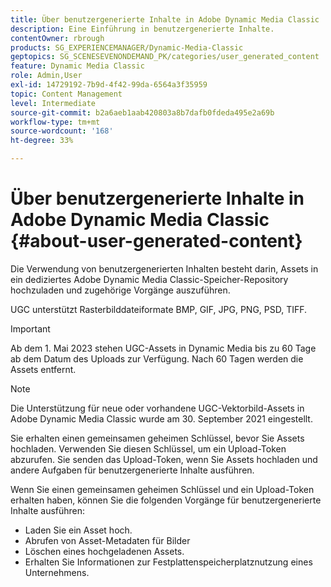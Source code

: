 ```yaml
---
title: Über benutzergenerierte Inhalte in Adobe Dynamic Media Classic
description: Eine Einführung in benutzergenerierte Inhalte.
contentOwner: rbrough
products: SG_EXPERIENCEMANAGER/Dynamic-Media-Classic
geptopics: SG_SCENESEVENONDEMAND_PK/categories/user_generated_content
feature: Dynamic Media Classic
role: Admin,User
exl-id: 14729192-7b9d-4f42-99da-6564a3f35959
topic: Content Management
level: Intermediate
source-git-commit: b2a6aeb1aab420803a8b7dafb0fdeda495e2a69b
workflow-type: tm+mt
source-wordcount: '168'
ht-degree: 33%

---
```


# Über benutzergenerierte Inhalte in Adobe Dynamic Media Classic {#about-user-generated-content}

Die Verwendung von benutzergenerierten Inhalten besteht darin, Assets in ein dediziertes Adobe Dynamic Media Classic-Speicher-Repository hochzuladen und zugehörige Vorgänge auszuführen.

UGC unterstützt Rasterbilddateiformate BMP, GIF, JPG, PNG, PSD, TIFF.

>[!IMPORTANT]
>
>Ab dem 1. Mai 2023 stehen UGC-Assets in Dynamic Media bis zu 60 Tage ab dem Datum des Uploads zur Verfügung. Nach 60 Tagen werden die Assets entfernt.

<!-- * Vector: AI, EPS (EPS files from Adobe Illustrator 2018 are not supported), PDF (only when the PDF file is previously opened and saved in Adobe Illustrator CS6) -->

>[!NOTE]
>
>Die Unterstützung für neue oder vorhandene UGC-Vektorbild-Assets in Adobe Dynamic Media Classic wurde am 30. September 2021 eingestellt.

Sie erhalten einen gemeinsamen geheimen Schlüssel, bevor Sie Assets hochladen. Verwenden Sie diesen Schlüssel, um ein Upload-Token abzurufen. Sie senden das Upload-Token, wenn Sie Assets hochladen und andere Aufgaben für benutzergenerierte Inhalte ausführen.

Wenn Sie einen gemeinsamen geheimen Schlüssel und ein Upload-Token erhalten haben, können Sie die folgenden Vorgänge für benutzergenerierte Inhalte ausführen:

* Laden Sie ein Asset hoch.
* Abrufen von Asset-Metadaten für Bilder
* Löschen eines hochgeladenen Assets. 
* Erhalten Sie Informationen zur Festplattenspeicherplatznutzung eines Unternehmens.
